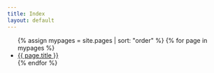 ```yaml
---
title: Index
layout: default
---
```


<ul>
  {% assign mypages = site.pages | sort: "order" %}
  {% for page in mypages %}
  <li><a href="{{ page.url | absolute_url }}">{{ page.title }}</a></li>
  {% endfor %}
  </ul>
